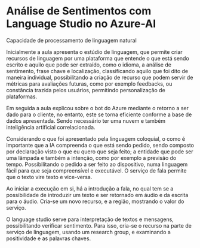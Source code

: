 # Análise de Sentimentos com Language Studio no Azure-AI

Capacidade de processamento de linguagem natural

Inicialmente a aula apresenta o estúdio de linguagem, que permite criar recursos de linguagem por uma plataforma que entende o que está sendo escrito e aquilo que pode ser extraído, como o idioma, a análise de sentimento, frase chave e localização, classificando aquilo que foi dito de maneira individual, possibilitando a criação de recurso que podem servir de métricas para avaliações futuras, como por exemplo feedbacks, ou constância trazida pelos usuários, permitindo personalização de plataformas.

Em seguida a aula explicou sobre o bot do Azure mediante o retorno a ser dado para o cliente, no entanto, este se torna eficiente conforme a base de dados apresentada. Sendo necessário ter uma nuvem e também inteligência artificial correlacionada.

Considerando o que foi apresentado pela linguagem coloquial, o como é importante que a IA compreenda o que está sendo pedido, sendo composto por declaração visto o que eu quero que seja feito; a entidade que pode ser uma lâmpada e também a intenção, como por exemplo a previsão do tempo. Possibilitando o pedido a ser feito ao dispositivo, numa linguagem fácil para que seja compreensível e executável. O serviço de fala permite que o texto vire texto e vice-versa.

Ao iniciar a execução em si, há a introdução a fala, no qual tem se a possibilidade de introduzir um texto e ser retornado em áudio e da escrita para o áudio. Cria-se um novo recurso, e a região, mostrando o valor do serviço.

O language studio serve para interpretação de textos e mensagens, possibilitando verificar sentimento. Para isso, cria-se o recurso na parte de serviço de linguagem, usando um research group, e examinando a positividade e as palavras chaves.
